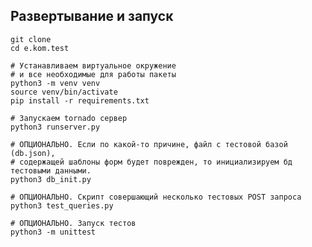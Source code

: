 ## Развертывание и запуск
    git clone 
    cd e.kom.test
    
    # Устанавливаем виртуальное окружение
    # и все необходимые для работы пакеты
    python3 -m venv venv
    source venv/bin/activate
    pip install -r requirements.txt
    
    # Запускаем tornado сервер
    python3 runserver.py
    
    # ОПЦИОНАЛЬНО. Если по какой-то причине, файл с тестовой базой (db.json), 
    # содержащей шаблоны форм будет поврежден, то инициализируем бд тестовыми данными.
    python3 db_init.py
    
    # ОПЦИОНАЛЬНО. Скрипт совершающий несколько тестовых POST запроса
    python3 test_queries.py
    
    # ОПЦИОНАЛЬНО. Запуск тестов
    python3 -m unittest
